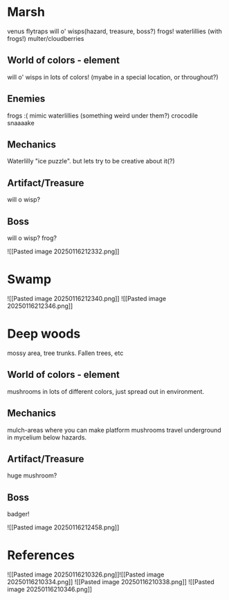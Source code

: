 # Marsh
venus flytraps
will o' wisps(hazard, treasure, boss?)
frogs!
waterlillies (with frogs!)
multer/cloudberries

## World of colors - element
will o' wisps in lots of colors! (myabe in a special location, or throughout?)
## Enemies
frogs :(
mimic waterlillies (something weird under them?)
crocodile
snaaaake
## Mechanics
Waterlilly "ice puzzle". but lets try to be creative about it(?)
## Artifact/Treasure
will o wisp?
## Boss
will o wisp?
frog?

![[Pasted image 20250116212332.png]]

# Swamp
![[Pasted image 20250116212340.png]]
![[Pasted image 20250116212346.png]]

# Deep woods
mossy area, tree trunks. Fallen trees, etc
## World of colors - element
mushrooms in lots of different colors, just spread out in environment.
## Mechanics
mulch-areas where you can make platform mushrooms
travel underground in mycelium below hazards.
## Artifact/Treasure
huge mushroom?
## Boss
badger!

![[Pasted image 20250116212458.png]]

# References
![[Pasted image 20250116210326.png]]![[Pasted image 20250116210334.png]]
![[Pasted image 20250116210338.png]]
![[Pasted image 20250116210346.png]]
